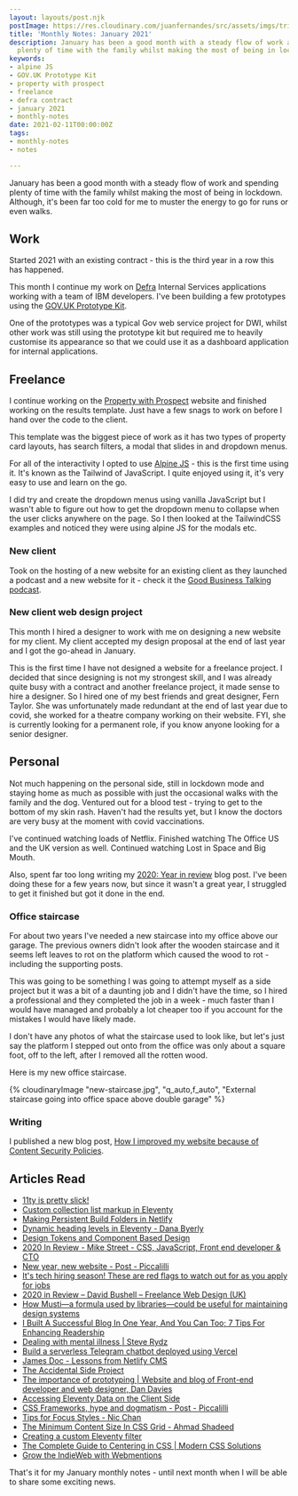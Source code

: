 ```yaml
---
layout: layouts/post.njk
postImage: https://res.cloudinary.com/juanfernandes/src/assets/imgs/trianglify.png
title: 'Monthly Notes: January 2021'
description: January has been a good month with a steady flow of work and spending
  plenty of time with the family whilst making the most of being in lockdown.
keywords:
- alpine JS
- GOV.UK Prototype Kit
- property with prospect
- freelance
- defra contract
- january 2021
- monthly-notes
date: 2021-02-11T00:00:00Z
tags:
- monthly-notes
- notes

---
```

January has been a good month with a steady flow of work and spending plenty of time with the family whilst making the most of being in lockdown. Although, it's been far too cold for me to muster the energy to go for runs or even walks.

## Work

Started 2021 with an existing contract - this is the third year in a row this has happened.

This month I continue my work on [Defra](https://defra.gov.uk) Internal Services applications working with a team of IBM developers. I've been building a few prototypes using the [GOV.UK Prototype Kit](https://govuk-prototype-kit.herokuapp.com/docs).

One of the prototypes was a typical Gov web service project for DWI, whilst other work was still using the prototype kit but required me to heavily customise its appearance so that we could use it as a dashboard application for internal applications.

## Freelance

I continue working on the [Property with Prospect](https://propertytorenovate.co.uk "Current version of the Property with Prospect website") website and finished working on the results template. Just have a few snags to work on before I hand over the code to the client.

This template was the biggest piece of work as it has two types of property card layouts, has search filters, a modal that slides in and dropdown menus.

For all of the interactivity I opted to use [Alpine JS](https://github.com/alpinejs/alpine/) - this is the first time using it. It's known as the Tailwind of JavaScript. I quite enjoyed using it, it's very easy to use and learn on the go.

I did try and create the dropdown menus using vanilla JavaScript but I wasn't able to figure out how to get the dropdown menu to collapse when the user clicks anywhere on the page. So I then looked at the TailwindCSS examples and noticed they were using alpine JS for the modals etc.

### New client

Took on the hosting of a new website for an existing client as they launched a podcast and a new website for it - check it the [Good Business Talking podcast](https://goodbusinesstalking.com/).

### New client web design project

This month I hired a designer to work with me on designing a new website for my client.  My client accepted my design proposal at the end of last year and I got the go-ahead in January.

This is the first time I have not designed a website for a freelance project. I decided that since designing is not my strongest skill, and I was already quite busy with a contract and another freelance project, it made sense to hire a designer. So I hired one of my best friends and great designer, Fern Taylor. She was unfortunately made redundant at the end of last year due to covid, she worked for a theatre company working on their website. FYI, she is currently looking for a permanent role, if you know anyone looking for a senior designer.

## Personal

Not much happening on the personal side, still in lockdown mode and staying home as much as possible with just the occasional walks with the family and the dog. Ventured out for a blood test - trying to get to the bottom of my skin rash. Haven't had the results yet, but I know the doctors are very busy at the moment with covid vaccinations.

I've continued watching loads of Netflix. Finished watching The Office US and the UK version as well. Continued watching Lost in Space and Big Mouth.

Also, spent far too long writing my [2020: Year in review](https://www.juanfernandes.uk/blog/2020-year-in-review/) blog post. I've been doing these for a few years now, but since it wasn't a great year, I struggled to get it finished but got it done in the end.

### Office staircase

For about two years I've needed a new staircase into my office above our garage. The previous owners didn't look after the wooden staircase and it seems left leaves to rot on the platform which caused the wood to rot - including the supporting posts.

This was going to be something I was going to attempt myself as a side project but it was a bit of a daunting job and I didn't have the time, so I hired a professional and they completed the job in a week - much faster than I would have managed and probably a lot cheaper too if you account for the mistakes I would have likely made.

I don't have any photos of what the staircase used to look like, but let's just say the platform I stepped out onto from the office was only about a square foot, off to the left, after I removed all the rotten wood.

Here is my new office staircase.

{% cloudinaryImage "new-staircase.jpg", "q_auto,f_auto", "External staircase going into office space above double garage" %}

### Writing

I published a new blog post, [How I improved my website because of Content Security Policies](https://www.juanfernandes.uk/blog/improved-website-because-of-csp/).

## Articles Read

* [11ty is pretty slick!](https://mrqwest.co.uk/blog/11ty/ "11ty is pretty slick!")
* [Custom collection list markup in Eleventy](https://www.dandenney.com/posts/front-end-dev/custom-collection-list-markup-in-eleventy/ "Custom collection list markup in Eleventy")
* [Making Persistent Build Folders in Netlify](https://mxb.dev/blog/persistent-build-folders-netlify/ "Making Persistent Build Folders in Netlify")
* [Dynamic heading levels in Eleventy - Dana Byerly](https://danabyerly.com/articles/dynamic-heading-levels-in-eleventy/ "Dynamic heading levels in Eleventy - Dana Byerly")
* [Design Tokens and Component Based Design](https://24ways.org/2019/design-tokens-and-component-based-design/ "Design Tokens and Component Based Design")
* [2020 In Review - Mike Street - CSS, JavaScript, Front end developer & CTO](https://www.mikestreety.co.uk/blog/2020-in-review "2020 In Review - Mike Street - CSS, JavaScript, Front end developer & CTO")
* [New year, new website - Post - Piccalilli](https://piccalil.li/blog/new-year-new-website "New year, new website - Post - Piccalilli")
* [It's tech hiring season! These are red flags to watch out for as you apply for jobs](https://catherinekiiru.hashnode.dev/its-tech-hiring-season-these-are-red-flags-to-watch-out-for-as-you-apply-for-jobs "It's tech hiring season! These are red flags to watch out for as you apply for jobs")
* [2020 in Review – David Bushell – Freelance Web Design (UK)](https://dbushell.com/2021/01/05/2020-in-review/ "2020 in Review – David Bushell – Freelance Web Design (UK)")
* [How Musti—a formula used by libraries—could be useful for maintaining design systems](https://alstevens.co.uk/musti-a-formula-for-maintaining-design-systems/ "How Musti—a formula used by libraries—could be useful for maintaining design systems")
* [I Built A Successful Blog In One Year, And You Can Too; 7 Tips For Enhancing Readership](https://dev.to/emmabostian/i-built-a-successful-blog-in-one-year-and-you-can-too-7-tips-for-enhancing-readership-5f8b "I Built A Successful Blog In One Year, And You Can Too; 7 Tips For Enhancing Readership")
* [Dealing with mental illness | Steve Rydz](https://steverydz.com/2019/12/30/dealing-with-mental-illness/ "Dealing with mental illness | Steve Rydz")
* [Build a serverless Telegram chatbot deployed using Vercel](https://www.marclittlemore.com/serverless-telegram-chatbot-vercel/ "Build a serverless Telegram chatbot deployed using Vercel")
* [James Doc - Lessons from Netlify CMS](https://jamesdoc.com/blog/2021/netlify-cms/ "James Doc - Lessons from Netlify CMS")
* [The Accidental Side Project](https://24ways.org/2019/the-accidental-side-project/ "The Accidental Side Project")
* [The importance of prototyping | Website and blog of Front-end developer and web designer, Dan Davies](https://www.dan-davies.co.uk/the-importance-of-prototyping "The importance of prototyping | Website and blog of Front-end developer and web designer, Dan Davies")
* [Accessing Eleventy Data on the Client Side](https://www.raymondcamden.com/2021/01/18/accessing-eleventy-data-on-the-client-side "Accessing Eleventy Data on the Client Side")
* [CSS Frameworks, hype and dogmatism - Post - Piccalilli](https://piccalil.li/blog/css-frameworks-hype-and-dogmatism "CSS Frameworks, hype and dogmatism - Post - Piccalilli")
* [Tips for Focus Styles - Nic Chan](https://nicchan.me/blog/tips-for-focus-styles/ "Tips for Focus Styles - Nic Chan")
* [The Minimum Content Size In CSS Grid - Ahmad Shadeed](http://ishadeed.com/article/min-content-size-css-grid/ "The Minimum Content Size In CSS Grid - Ahmad Shadeed")
* [Creating a custom Eleventy filter](https://dev.to/dailydevtips1/creating-a-custom-eleventy-filter-58db "Creating a custom Eleventy filter")
* [The Complete Guide to Centering in CSS | Modern CSS Solutions](https://moderncss.dev/complete-guide-to-centering-in-css/ "The Complete Guide to Centering in CSS | Modern CSS Solutions")
* [Grow the IndieWeb with Webmentions](https://amberwilson.co.uk/blog/grow-the-indieweb-with-webmentions/ "Grow the IndieWeb with Webmentions")

That's it for my January monthly notes - until next month when I will be able to share some exciting news.
